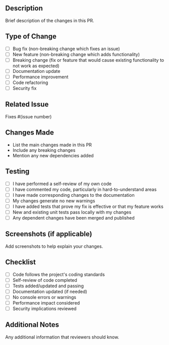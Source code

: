 ## Description
Brief description of the changes in this PR.

## Type of Change
- [ ] Bug fix (non-breaking change which fixes an issue)
- [ ] New feature (non-breaking change which adds functionality)
- [ ] Breaking change (fix or feature that would cause existing functionality to not work as expected)
- [ ] Documentation update
- [ ] Performance improvement
- [ ] Code refactoring
- [ ] Security fix

## Related Issue
Fixes #(issue number)

## Changes Made
- List the main changes made in this PR
- Include any breaking changes
- Mention any new dependencies added

## Testing
- [ ] I have performed a self-review of my own code
- [ ] I have commented my code, particularly in hard-to-understand areas
- [ ] I have made corresponding changes to the documentation
- [ ] My changes generate no new warnings
- [ ] I have added tests that prove my fix is effective or that my feature works
- [ ] New and existing unit tests pass locally with my changes
- [ ] Any dependent changes have been merged and published

## Screenshots (if applicable)
Add screenshots to help explain your changes.

## Checklist
- [ ] Code follows the project's coding standards
- [ ] Self-review of code completed
- [ ] Tests added/updated and passing
- [ ] Documentation updated (if needed)
- [ ] No console errors or warnings
- [ ] Performance impact considered
- [ ] Security implications reviewed

## Additional Notes
Any additional information that reviewers should know.
